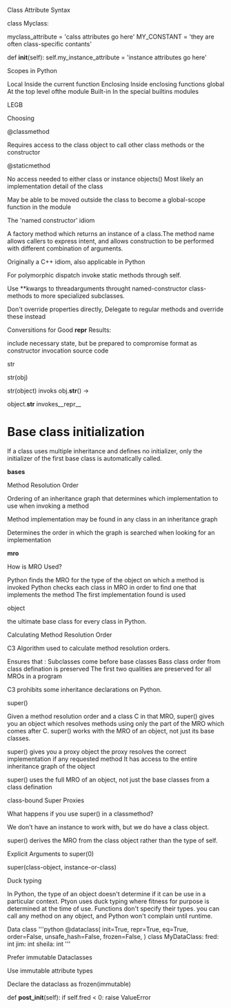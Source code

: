 Class Attribute Syntax

class Myclass:

myclass_attribute = 'calss attributes go here'
MY_CONSTANT = 'they are often class-specific contants'

def __init__(self):
    self.my_instance_attribute = 'instance attributes go here'


Scopes in Python

Local Inside the current function
Enclosing Inside enclosing functions
global At the top level ofthe module
Built-in In the special builtins modules

LEGB

Choosing

@classmethod

Requires access to the class object to call other class methods or the constructor

@staticmethod

No access needed to either class or instance objects()
Most likely an implementation detail of the class

May be able to be moved outside the class to become a global-scope function in the module


The 'named constructor' idiom

A factory method which returns an instance of a class.The method name allows callers to express intent, and allows construction to be performed with different combination of arguments.

Originally a C++ idiom, also applicable in Python

For polymorphic dispatch invoke static methods through self.

Use **kwargs to threadarguments throught named-constructor class-methods to more specialized subclasses.

Don't override properties directly, Delegate to regular methods and override these instead


Conversitions for Good __repr__ Results:

include necessary state, but be prepared to compromise
format as constructor invocation source code



str

str(obj)

str(object) invoks obj.__str__() -> 

object.__str__ invokes__repr__

# Base class initialization

If a class uses multiple inheritance and defines no initializer, only the initializer of the first base class is automatically called.


__bases__


Method Resolution Order


Ordering of an inheritance graph that determines which implementation to use when invoking a method

Method implementation may be found in any class in an inheritance graph

Determines the order in which the graph is searched when looking for an implementation


__mro__


How is MRO Used?

Python finds the MRO for the type of the object on which a method is invoked
Python checks each class in MRO in order to find one that implements the method
The first implementation found is used


object

the ultimate base class for every class in Python.


Calculating Method Resolution Order

C3 
Algorithm used to calculate method resolution orders.

Ensures that :
    Subclasses come before base classes
    Bass class order from class defination is preserved
    The first two qualities are preserved for all MROs in a program

C3 prohibits some inheritance declarations on Python.


super()

Given a method resolution order and a class C in that MRO, super() gives you an object which resolves methods using only the part of the MRO which comes after C.
super() works with the MRO of an object, not just its base classes.

super() gives you a proxy object
the proxy resolves the correct implementation if any requested method
It has access to the entire inheritance graph of the object

super() uses the full MRO of an object, not just the base classes from a class defination

class-bound Super Proxies


What happens if you use super() in a classmethod?

We don't have an instance to work with, but we do have a class object.

super() derives the MRO from the class object rather than the type of self.

Explicit Arguments to super(0)

super(class-object, instance-or-class)

Duck typing

In Python, the type of an object doesn't determine if it can be use in a particular context.
Ptyon uses duck typing where fitness for purpose is determined at the time of use.
Functions don't specify their types.
you can call any method on any object, and Python won't complain until runtime.


Data class
'''python
@dataclass(
init=True,
repr=True,
eq=True,
order=False,
unsafe_hash=False,
frozen=False,
)
class MyDataClass:
    fred: int
    jim: int
    sheila: int
'''

Prefer immutable Dataclasses

Use immutable attribute types

Declare the dataclass as frozen(immutable)

def __post_init__(self):
    if self.fred < 0:
        raise ValueError




